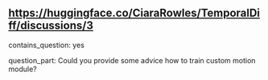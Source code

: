 ## https://huggingface.co/CiaraRowles/TemporalDiff/discussions/3

contains_question: yes

question_part: Could you provide some advice how to train custom motion module?